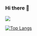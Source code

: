 ### Hi there 👋

[![](https://github-readme-stats.vercel.app/api?username=Geekz45679&theme=radical&locale=en&hide_border=true&icon_color=ffbf00&show_icons=true&include_all_commits=true)](https://github.com/anuraghazra/github-readme-stats)

[![Top Langs](https://github-readme-stats.vercel.app/api/top-langs/?username=Geekz45679&theme=radical&locale=en&hide_border=true&icon_color=ffbf00&show_icons=true&include_all_commits=true)](https://github.com/anuraghazra/github-readme-stats)
